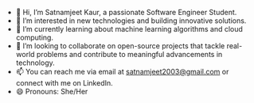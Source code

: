 - 👋 Hi, I’m Satnamjeet Kaur, a passionate Software Engineer Student.
- 👀 I’m interested in new technologies and building innovative solutions.
- 🌱 I’m currently learning about machine learning algorithms and cloud computing.
- 💞️ I’m looking to collaborate on open-source projects that tackle real-world problems and contribute to meaningful advancements in technology.
- 📫 You can reach me via email at satnamjeet2003@gmail.com or connect with me on LinkedIn.
- 😄 Pronouns: She/Her


